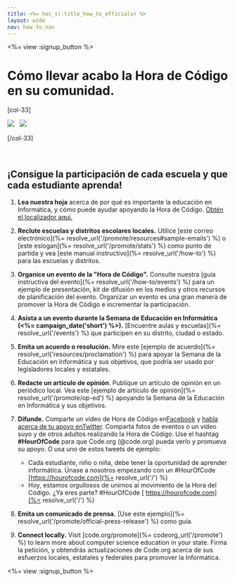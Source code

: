 ```yaml
---
title: <%= hoc_s(:title_how_to_officials) %>
layout: wide
nav: how_to_nav
---
```

<%= view :signup_button %>

# Cómo llevar acabo la Hora de Código en su comunidad.

[col-33]

![](/images/fit-275/highlight-obama.png)&nbsp;&nbsp;&nbsp;![](/images/fit-246/dan.jpg)

[/col-33]

<p style="clear:both">&nbsp;</p>

## ¡Consigue la participación de cada escuela y que cada estudiante aprenda!

1. **Lea nuestra hoja** acerca de por qué es importante la educación en Informática, y cómo puede ayudar apoyando la Hora de Código. [Obtén el localizador aquí.](/files/hoc-one-pager.pdf)

2. **Reclute escuelas y distritos escolares locales.** Utilice [este correo electrónico](%= resolve_url('/promote/resources#sample-emails') %) o [este eslogan](%= resolve_url('/promote/stats') %) como punto de partida y vea [este manual instructivo](%= resolve_url('/how-to') %) para las escuelas y distritos.

3. **Organice un evento de la "Hora de Código".** Consulte nuestra [guía instructiva del evento](%= resolve_url('/how-to/events') %) para un ejemplo de presentación, kit de difusión en los medios y otros recursos de planificación del evento. Organizar un evento es una gran manera de promover la Hora de Código e incrementar la participación.

4. **Asista a un evento durante la Semana de Educación en Informática (<%= campaign_date('short') %>).** [Encuentre aulas y escuelas](%= resolve_url('/events') %) que participen en su distrito, ciudad o estado.

5. **Emita un acuerdo o resolución.** Mire este [ejemplo de acuerdo](%= resolve_url('resources/proclamation') %) para apoyar la Semana de la Educación en Informática y sus objetivos, que podría ser usado por legisladores locales y estatales.

6. **Redacte un artículo de opinión**. Publique un artículo de opinión en un periódico local. Vea este [ejemplo de artículo de opinión](%= resolve_url('/promote/op-ed') %) apoyando la Semana de la Educación en Informática y sus objetivos.

7. **Difunde.** Comparte un vídeo de Hora de Código en[Facebook](https://www.facebook.com/sharer/sharer.php?u=http%3A%2F%2Fhourofcode.com%2Fus) y [habla acerca de tu apoyo enTwitter](https://twitter.com/intent/tweet?url=http%3A%2F%2Fhourofcode.com&text=I%27m%20participating%20in%20this%20year%27s%20%23HourOfCode%2C%20are%20you%3F%20%40codeorg&original_referer=https%3A%2F%2Fwww.google.com%2Furl%3Fq%3Dhttps%253A%252F%252Ftwitter.com%252Fshare%253Fhashtags%253D%2526amp%253Brelated%253Dcodeorg%2526amp%253Btext%253DI%252527m%252Bparticipating%252Bin%252Bthis%252Byear%252527s%252B%252523HourOfCode%25252C%252Bare%252Byou%25253F%252B%252540codeorg%2526amp%253Burl%253Dhttp%25253A%25252F%25252Fhourofcode.com%26sa%3DD%26sntz%3D1%26usg%3DAFQjCNE1GLTUbKZfMlEh9Aj5w0iswz6PYQ&related=codeorg&hashtags=). Comparta fotos de eventos o un vídeo suyo y de otros adultos realizando la Hora de Código. Use el hashtag **#HourOfCode** para que Code.org (@code.org) pueda verlo y promueva su apoyo. O usa uno de estos tweets de ejemplo:
    
    - Cada estudiante, niño o niña, debe tener la oportunidad de aprender informática. Únase a nosotros empezando con un #HourOfCode [https://hourofcode.com](%= resolve_url('/') %)
    - Hoy, estamos orgullosos de unirnos al movimiento de la Hora del Código. ¿Ya eres parte? #HourOfCode [ https://hourofcode.com](%= resolve_url('/') %)   
          
        

8. **Emita un comunicado de prensa.** [Use este ejemplo](%= resolve_url('/promote/official-press-release') %) como guía.

9. **Connect locally.** Visit [code.org/promote](%= codeorg_url('/promote') %) to learn more about computer science education in your state. Firma la petición, y obtendrás actualizaciones de Code.org acerca de sus esfuerzos locales, estatales y federales para promover la Informática.

<%= view :signup_button %>